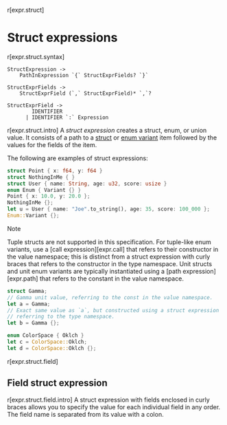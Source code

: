 r[expr.struct]
# Struct expressions

r[expr.struct.syntax]
```grammar,expressions
StructExpression ->
    PathInExpression `{` StructExprFields? `}`

StructExprFields ->
    StructExprField (`,` StructExprField)* `,`?

StructExprField ->
        IDENTIFIER
      | IDENTIFIER `:` Expression

```

r[expr.struct.intro]
A *struct expression* creates a struct, enum, or union value.
It consists of a path to a [struct] or [enum variant] item followed by the values for the fields of the item.

The following are examples of struct expressions:

```rust
struct Point { x: f64, y: f64 }
struct NothingInMe { }
struct User { name: String, age: u32, score: usize }
enum Enum { Variant {} }
Point { x: 10.0, y: 20.0 };
NothingInMe {};
let u = User { name: "Joe".to_string(), age: 35, score: 100_000 };
Enum::Variant {};
```

> [!NOTE]
> Tuple structs are not supported in this specification. For tuple-like enum variants, use a [call expression][expr.call] that refers to their constructor in the value namespace; this is distinct from a struct expression with curly braces that refers to the constructor in the type namespace. Unit structs and unit enum variants are typically instantiated using a [path expression][expr.path] that refers to the constant in the value namespace.
>
> ```rust
> struct Gamma;
> // Gamma unit value, referring to the const in the value namespace.
> let a = Gamma;
> // Exact same value as `a`, but constructed using a struct expression
> // referring to the type namespace.
> let b = Gamma {};
>
> enum ColorSpace { Oklch }
> let c = ColorSpace::Oklch;
> let d = ColorSpace::Oklch {};
> ```

r[expr.struct.field]
## Field struct expression

r[expr.struct.field.intro]
A struct expression with fields enclosed in curly braces allows you to specify the value for each individual field in any order.
The field name is separated from its value with a colon.

[enum variant]: ../items/enumerations.md
[if let]: if-expr.md#if-let-patterns
[if]: if-expr.md#if-expressions
[loop]: loop-expr.md
[match]: match-expr.md
[parentheses]: grouped-expr.md
[struct]: ../items/structs.md
[union]: ../items/unions.md
[visible]: ../visibility-and-privacy.md
[scrutinee]: ../glossary.md#scrutinee
